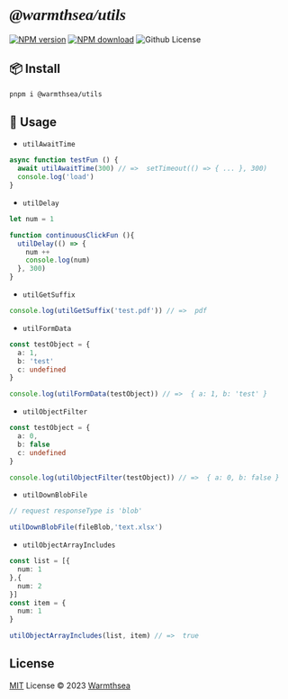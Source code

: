 # <i style="font-family: fantasy;">@warmthsea/utils</i>

[![NPM version](https://img.shields.io/npm/v/@warmthsea/utils?color=a1b858&label=)](https://www.npmjs.com/package/@warmthsea/utils)
[![NPM download](https://img.shields.io/npm/dm/@warmthsea/utils?color=50a36f&label=)](https://www.npmjs.com/package/@warmthsea/utils)
<img alt="Github License" src="https://img.shields.io/badge/License-MIT-green.svg" />

## 📦 Install

```bash
pnpm i @warmthsea/utils
```

## 🦄 Usage

-  `utilAwaitTime`
```typescript
async function testFun () {
  await utilAwaitTime(300) // =>  setTimeout(() => { ... }, 300)
  console.log('load')
}
```

-  `utilDelay`
```typescript
let num = 1

function continuousClickFun (){
  utilDelay(() => {
    num ++
    console.log(num)
  }, 300)
}
```

-  `utilGetSuffix`
```typescript
console.log(utilGetSuffix('test.pdf')) // =>  pdf
```

-  `utilFormData`
```typescript
const testObject = {
  a: 1,
  b: 'test'
  c: undefined
}

console.log(utilFormData(testObject)) // =>  { a: 1, b: 'test' }
```

-  `utilObjectFilter`
```typescript
const testObject = {
  a: 0,
  b: false
  c: undefined
}

console.log(utilObjectFilter(testObject)) // =>  { a: 0, b: false }
```

-  `utilDownBlobFile`
```typescript
// request responseType is 'blob'

utilDownBlobFile(fileBlob,'text.xlsx')
```

-  `utilObjectArrayIncludes`
```typescript
const list = [{
  num: 1
},{
  num: 2
}]
const item = {
  num: 1
}

utilObjectArrayIncludes(list, item) // =>  true
```
## License

[MIT](./LICENSE) License © 2023 [Warmthsea](https://github.com/warmthsea)
